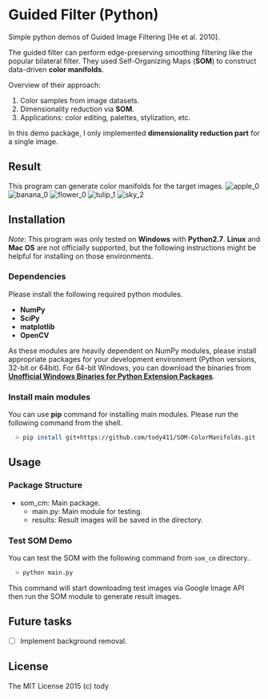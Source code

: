 
Guided Filter (Python)
====

Simple python demos of Guided Image Filtering [He et al. 2010].

The guided filter can perform edge-preserving smoothing filtering like the popular bilateral filter.
They used Self-Organizing Maps (**SOM**) to construct data-driven **color manifolds**.

Overview of their approach:

1. Color samples from image datasets.
2. Dimensionality reduction via **SOM**.
3. Applications: color editing, palettes, stylization, etc.

In this demo package, I only implemented **dimensionality reduction part** for a single image.

## Result
This program can generate color manifolds for the target images.
![apple_0](som_cm/results/apple_0.png)
![banana_0](som_cm/results/banana_0.png)
![flower_0](som_cm/results/flower_0.png)
![tulip_1](som_cm/results/tulip_1.png)
![sky_2](som_cm/results/sky_2.png)

## Installation

*Note*: This program was only tested on **Windows** with **Python2.7**.
**Linux** and **Mac OS** are not officially supported,
but the following instructions might be helpful for installing on those environments.

### Dependencies
Please install the following required python modules.

* **NumPy**
* **SciPy**
* **matplotlib**
* **OpenCV**

As these modules are heavily dependent on NumPy modules, please install appropriate packages for your development environment (Python versions, 32-bit or 64bit).
For 64-bit Windows, you can download the binaries from [**Unofficial Windows Binaries for Python Extension Packages**](http://www.lfd.uci.edu/~gohlke/pythonlibs/).

<!-- This program also uses **docopt** for CLI.
**docopt** will be installed automatically through the following **pip** command for main modules. -->

### Install main modules

You can use **pip** command for installing main modules.
Please run the following command from the shell.

``` bash
  > pip install git+https://github.com/tody411/SOM-ColorManifolds.git
```

## Usage
### Package Structure
* som_cm: Main package.
    - main.py: Main module for testing.
    - results: Result images will be saved in the directory.

### Test SOM Demo
You can test the SOM with the following command from ```som_cm``` directory..
``` bash
  > python main.py
```

This command will start downloading test images via Google Image API then run the SOM module to generate result images.

<!-- ## API Document

API document will be managed by [doxygen](http://www.stack.nl/~dimitri/doxygen/) framework.
Online version is provided in the following link:
* [**inversetoon API Document**](http://tody411.github.io/InverseToon/index.html) (html)

For a local copy, please use the following doxygen command from *doxygen* directory.
``` bash
  > doxygen doxygen_config
``` -->

## Future tasks

* [ ] Implement background removal.

## License

The MIT License 2015 (c) tody